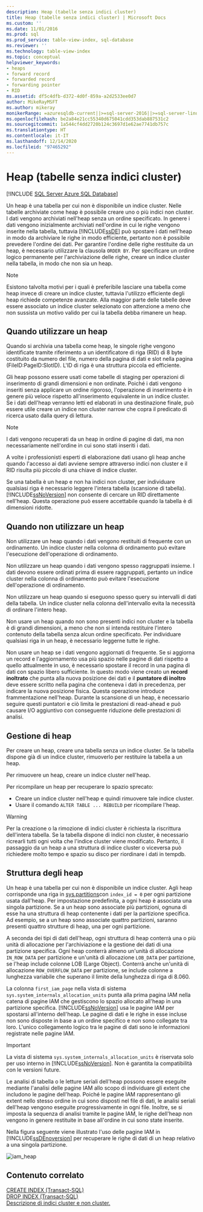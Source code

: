 ```yaml
---
description: Heap (tabelle senza indici cluster)
title: Heap (tabelle senza indici cluster) | Microsoft Docs
ms.custom: ''
ms.date: 11/01/2016
ms.prod: sql
ms.prod_service: table-view-index, sql-database
ms.reviewer: ''
ms.technology: table-view-index
ms.topic: conceptual
helpviewer_keywords:
- heaps
- forward record
- forwarded record
- forwarding pointer
- RID
ms.assetid: df5c4dfb-d372-4d0f-859a-a2d2533ee0d7
author: MikeRayMSFT
ms.author: mikeray
monikerRange: =azuresqldb-current||>=sql-server-2016||>=sql-server-linux-2017||=azuresqldb-mi-current
ms.openlocfilehash: be2a84e21cc55340d675041cdd353dab887531c2
ms.sourcegitcommit: 1a544cf4dd2720b124c3697d1e62ae7741db757c
ms.translationtype: HT
ms.contentlocale: it-IT
ms.lasthandoff: 12/14/2020
ms.locfileid: "97465292"
---
```

# <a name="heaps-tables-without-clustered-indexes"></a>Heap (tabelle senza indici cluster)
[!INCLUDE [SQL Server Azure SQL Database](../../includes/applies-to-version/sql-asdb.md)]

  Un heap è una tabella per cui non è disponibile un indice cluster. Nelle tabelle archiviate come heap è possibile creare uno o più indici non cluster. I dati vengono archiviati nell'heap senza un ordine specificato. In genere i dati vengono inizialmente archiviati nell'ordine in cui le righe vengono inserite nella tabella, tuttavia [!INCLUDE[ssDE](../../includes/ssde-md.md)] può spostare i dati nell'heap in modo da archiviare le righe in modo efficiente, pertanto non è possibile prevedere l'ordine dei dati. Per garantire l'ordine delle righe restituite da un heap, è necessario utilizzare la clausola `ORDER BY`. Per specificare un ordine logico permanente per l'archiviazione delle righe, creare un indice cluster nella tabella, in modo che non sia un heap.  
  
> [!NOTE]  
> Esistono talvolta motivi per i quali è preferibile lasciare una tabella come heap invece di creare un indice cluster, tuttavia l'utilizzo efficiente degli heap richiede competenze avanzate. Alla maggior parte delle tabelle deve essere associato un indice cluster selezionato con attenzione a meno che non sussista un motivo valido per cui la tabella debba rimanere un heap.  
  
## <a name="when-to-use-a-heap"></a>Quando utilizzare un heap  
Quando si archivia una tabella come heap, le singole righe vengono identificate tramite riferimento a un identificatore di riga (RID) di 8 byte costituito da numero del file, numero della pagina di dati e slot nella pagina (FileID:PageID:SlotID). L'ID di riga è una struttura piccola ed efficiente. 

Gli heap possono essere usati come tabelle di staging per operazioni di inserimento di grandi dimensioni e non ordinate. Poiché i dati vengono inseriti senza applicare un ordine rigoroso, l'operazione di inserimento è in genere più veloce rispetto all'inserimento equivalente in un indice cluster. Se i dati dell'heap verranno letti ed elaborati in una destinazione finale, può essere utile creare un indice non cluster narrow che copra il predicato di ricerca usato dalla query di lettura. 

> [!NOTE]  
> I dati vengono recuperati da un heap in ordine di pagine di dati, ma non necessariamente nell'ordine in cui sono stati inseriti i dati. 

A volte i professionisti esperti di elaborazione dati usano gli heap anche quando l'accesso ai dati avviene sempre attraverso indici non cluster e il RID risulta più piccolo di una chiave di indice cluster. 

Se una tabella è un heap e non ha indici non cluster, per individuare qualsiasi riga è necessario leggere l'intera tabella (scansione di tabella). [!INCLUDE[ssNoVersion](../../includes/ssnoversion-md.md)] non consente di cercare un RID direttamente nell'heap. Questa operazione può essere accettabile quando la tabella è di dimensioni ridotte.  
  
## <a name="when-not-to-use-a-heap"></a>Quando non utilizzare un heap  
 Non utilizzare un heap quando i dati vengono restituiti di frequente con un ordinamento. Un indice cluster nella colonna di ordinamento può evitare l'esecuzione dell'operazione di ordinamento.  
  
 Non utilizzare un heap quando i dati vengono spesso raggruppati insieme. I dati devono essere ordinati prima di essere raggruppati, pertanto un indice cluster nella colonna di ordinamento può evitare l'esecuzione dell'operazione di ordinamento.  
  
 Non utilizzare un heap quando si eseguono spesso query su intervalli di dati della tabella. Un indice cluster nella colonna dell'intervallo evita la necessità di ordinare l'intero heap.  
  
 Non usare un heap quando non sono presenti indici non cluster e la tabella è di grandi dimensioni, a meno che non si intenda restituire l'intero contenuto della tabella senza alcun ordine specificato. Per individuare qualsiasi riga in un heap, è necessario leggerne tutte le righe.  
 
 Non usare un heap se i dati vengono aggiornati di frequente. Se si aggiorna un record e l'aggiornamento usa più spazio nelle pagine di dati rispetto a quello attualmente in uso, è necessario spostare il record in una pagina di dati con spazio libero sufficiente. In questo modo viene creato un **record inoltrato** che punta alla nuova posizione dei dati e il **puntatore di inoltro** deve essere scritto nella pagina che conteneva i dati in precedenza, per indicare la nuova posizione fisica. Questa operazione introduce frammentazione nell'heap. Durante la scansione di un heap, è necessario seguire questi puntatori e ciò limita le prestazioni di read-ahead e può causare I/O aggiuntivo con conseguente riduzione delle prestazioni di analisi. 
  
## <a name="managing-heaps"></a>Gestione di heap  
 Per creare un heap, creare una tabella senza un indice cluster. Se la tabella dispone già di un indice cluster, rimuoverlo per restituire la tabella a un heap.  
  
 Per rimuovere un heap, creare un indice cluster nell'heap.  
  
 Per ricompilare un heap per recuperare lo spazio sprecato:
 -  Creare un indice cluster nell'heap e quindi rimuovere tale indice cluster.  
 -  Usare il comando `ALTER TABLE ... REBUILD` per ricompilare l'heap.
  
> [!WARNING]  
> Per la creazione o la rimozione di indici cluster è richiesta la riscrittura dell'intera tabella. Se la tabella dispone di indici non cluster, è necessario ricrearli tutti ogni volta che l'indice cluster viene modificato. Pertanto, il passaggio da un heap a una struttura di indice cluster o viceversa può richiedere molto tempo e spazio su disco per riordinare i dati in tempdb.  

## <a name="heap-structures"></a>Struttura degli heap
Un heap è una tabella per cui non è disponibile un indice cluster. Agli heap corrisponde una riga in [sys.partitions](../../relational-databases/system-catalog-views/sys-partitions-transact-sql.md)con `index_id = 0` per ogni partizione usata dall'heap. Per impostazione predefinita, a ogni heap è associata una singola partizione. Se a un heap sono associate più partizioni, ognuna di esse ha una struttura di heap contenente i dati per la partizione specifica. Ad esempio, se a un heap sono associate quattro partizioni, saranno presenti quattro strutture di heap, una per ogni partizione.

A seconda dei tipi di dati dell'heap, ogni struttura di heap conterrà una o più unità di allocazione per l'archiviazione e la gestione dei dati di una partizione specifica. Ogni heap conterrà almeno un'unità di allocazione `IN_ROW_DATA` per partizione e un'unità di allocazione `LOB_DATA` per partizione, se l'heap include colonne LOB (Large Object). Conterrà anche un'unità di allocazione `ROW_OVERFLOW_DATA` per partizione, se include colonne a lunghezza variabile che superano il limite della lunghezza di riga di 8.060.

La colonna `first_iam_page` nella vista di sistema `sys.system_internals_allocation_units` punta alla prima pagina IAM nella catena di pagine IAM che gestiscono lo spazio allocato all'heap in una partizione specifica. [!INCLUDE[ssNoVersion](../../includes/ssnoversion-md.md)] usa le pagine IAM per spostarsi all'interno dell'heap. Le pagine di dati e le righe in esse incluse non sono disposte in base a un ordine specifico e non sono collegate tra loro. L'unico collegamento logico tra le pagine di dati sono le informazioni registrate nelle pagine IAM.

> [!IMPORTANT]  
> La vista di sistema `sys.system_internals_allocation_units` è riservata solo per uso interno in [!INCLUDE[ssNoVersion](../../includes/ssnoversion-md.md)]. Non è garantita la compatibilità con le versioni future.
 
Le analisi di tabella o le letture seriali dell'heap possono essere eseguite mediante l'analisi delle pagine IAM allo scopo di individuare gli extent che includono le pagine dell'heap. Poiché le pagine IAM rappresentano gli extent nello stesso ordine in cui sono disposti nel file di dati, le analisi seriali dell'heap vengono eseguite progressivamente in ogni file. Inoltre, se si imposta la sequenza di analisi tramite le pagine IAM, le righe dell'heap non vengono in genere restituite in base all'ordine in cui sono state inserite.

Nella figura seguente viene illustrato l'uso delle pagine IAM in [!INCLUDE[ssDEnoversion](../../includes/ssdenoversion-md.md)] per recuperare le righe di dati di un heap relativo a una singola partizione. 

![iam_heap](../../relational-databases/indexes/media/iam-heap.gif)
  
## <a name="related-content"></a>Contenuto correlato  
[CREATE INDEX &#40;Transact-SQL&#41;](../../t-sql/statements/create-index-transact-sql.md)     
[DROP INDEX &#40;Transact-SQL&#41;](../../t-sql/statements/drop-index-transact-sql.md)     
[Descrizione di indici cluster e non cluster.](../../relational-databases/indexes/clustered-and-nonclustered-indexes-described.md)     
  
  
